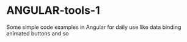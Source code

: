 # ANGULAR-tools-1
Some simple code examples in Angular for daily use like data binding animated buttons and so
